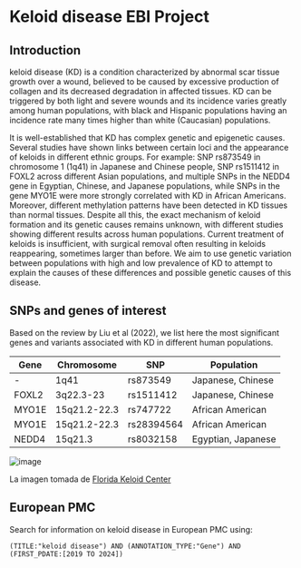 # Keloid disease EBI Project
## Introduction
keloid disease (KD) is a condition characterized by abnormal scar tissue growth over a wound, believed to be caused by excessive production of collagen and its decreased degradation in affected tissues. KD can be triggered by both light and severe wounds and its incidence varies greatly among human populations, with black and Hispanic populations having an incidence rate many times higher than white (Caucasian) populations. 

It is well-established that KD has complex genetic and epigenetic causes. Several studies have shown links between certain loci and the appearance of keloids in different ethnic groups. For example: SNP rs873549 in chromosome 1 (1q41) in Japanese and Chinese people, SNP rs1511412 in FOXL2 across different Asian populations, and multiple SNPs in the NEDD4 gene in Egyptian, Chinese, and Japanese populations, while SNPs in the gene MYO1E were more strongly correlated with KD in African Americans. Moreover, different methylation patterns have been detected in KD tissues than normal tissues. Despite all this, the exact mechanism of keloid formation and its genetic causes remains unknown, with different studies showing different results across human populations. Current treatment of keloids is insufficient, with surgical removal often resulting in keloids reappearing, sometimes larger than before. We aim to use genetic variation between populations with high and low prevalence of KD to attempt to explain the causes of these differences and possible genetic causes of this disease. 
## SNPs and genes of interest
Based on the review by Liu et al (2022), we list here the most significant genes and variants associated with KD in different human populations. 

| Gene | Chromosome | SNP	| Population |  
|---------------|---------------|---------------|---------------|
| - | 1q41 | rs873549 | Japanese, Chinese |  
| FOXL2 |	3q22.3-23 |	rs1511412 |	Japanese, Chinese |
| MYO1E |	15q21.2-22.3 | rs747722 |	African American |
| MYO1E	| 15q21.2-22.3 | rs28394564 |	African American |
| NEDD4	| 15q21.3 |	rs8032158	| Egyptian, Japanese |

![image](https://github.com/NataliaDC16/KD_EBI_Project/blob/main/KD.png) 

La imagen tomada de [Florida Keloid Center](https://floridakeloidcenter.com/news/)

## European PMC

Search for information on keloid disease in European PMC using:
```plaintext
(TITLE:"keloid disease") AND (ANNOTATION_TYPE:"Gene") AND (FIRST_PDATE:[2019 TO 2024])
